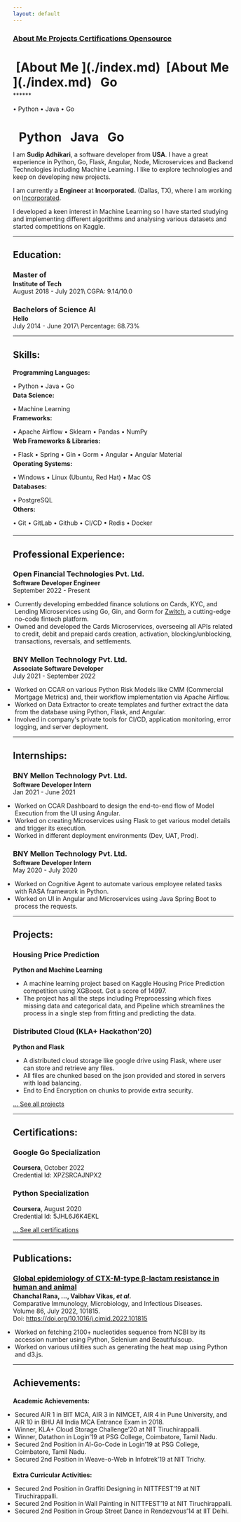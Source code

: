 ```yaml
---
layout: default
---
```

### [About Me ](./index.md)  [Projects ](./pages/projects.md) [Certifications ](./pages/certifications.md) [Opensource ](./pages/opensource.md)

<h1 style="margin-bottom:4px;">&nbsp;[About Me ](./index.md)&nbsp; [About Me ](./index.md) &nbsp; Go</h1>
******
<p style="margin-bottom:4px;">&#x2022; Python &#x2022; Java &#x2022; Go</p>

<h1 style="margin-bottom:4px;">&nbsp; Python &nbsp; Java &nbsp; Go</h1>

I am **Sudip Adhikari**, a software developer from **USA**. I have a great experience in Python, Go, Flask, Angular, Node, Microservices and Backend Technologies including Machine Learning. I like to explore technologies and keep on developing new projects.

I am currently a **Engineer** at **Incorporated.** (Dallas, TX), where I am working on [Incorporated](https://www.github.com).

I developed a keen interest in Machine Learning so I have started studying and implementing different algorithms and analysing various datasets and started competitions on Kaggle.

---

## Education:

<h3 style="margin-bottom:2px;">Master of </h3>
<h4 style="margin:0;"> Institute of Tech</h4>
August 2018 - July 2021\
CGPA: 9.14/10.0

<h3 style="margin-bottom:2px;">Bachelors of Science AI</h3>
<h4 style="margin:0;">Hello</h4>
July 2014 - June 2017\
Percentage: 68.73%

---

## Skills:

<h4 style="margin-bottom:2px;">Programming Languages:</h4>
<p style="margin-bottom:4px;">&#x2022; Python &#x2022; Java &#x2022; Go</p>

<h4 style="margin-bottom:2px; margin-top:2px;">Data Science:</h4>
<p style="margin-bottom:4px;">&#x2022; Machine Learning</p>

<h4 style="margin-bottom:2px; margin-top:2px;">Frameworks:</h4>
<p style="margin-bottom:4px;">&#x2022; Apache Airflow &#x2022; Sklearn &#x2022; Pandas &#x2022; NumPy</p>

<h4 style="margin-bottom:2px; margin-top:2px;">Web Frameworks & Libraries:</h4>
<p style="margin-bottom:4px;">&#x2022; Flask &#x2022; Spring &#x2022; Gin &#x2022; Gorm &#x2022; Angular &#x2022; Angular Material</p>

<h4 style="margin-bottom:2px; margin-top:2px;">Operating Systems:</h4>
<p style="margin-bottom:4px;">&#x2022; Windows &#x2022; Linux (Ubuntu, Red Hat) &#x2022; Mac OS</p>

<h4 style="margin-bottom:2px; margin-top:2px;">Databases:</h4>
<p style="margin-bottom:4px;">&#x2022; PostgreSQL</p>

<h4 style="margin-bottom:2px; margin-top:2px;">Others:</h4>
<p style="margin-bottom:20px;">&#x2022; Git &#x2022; GitLab &#x2022; Github &#x2022; CI/CD &#x2022; Redis &#x2022; Docker</p>

---

## Professional Experience:

<h3 style="margin-bottom:2px;">Open Financial Technologies Pvt. Ltd.</h3>
<p style="margin:0;"><b>Software Developer Engineer</b><br>
September 2022 - Present</p>
<ul style="margin-left: -1.4em;">
  <li>Currently developing embedded finance solutions on Cards, KYC, and Lending Microservices using Go, Gin, and Gorm for <a href="https://www.zwitch.io/">Zwitch</a>, a cutting-edge no-code fintech platform.</li>
  <li>Owned and developed the Cards Microservices, overseeing all APIs related to credit, debit and prepaid cards creation, activation, blocking/unblocking, transactions, reversals, and settlements.</li>
</ul>

<h3 style="margin-bottom:2px;">BNY Mellon Technology Pvt. Ltd.</h3>
<p style="margin:0;"><b>Associate Software Developer</b><br>
July 2021 - September 2022</p>
<ul style="margin-left: -1.4em;">
  <li>Worked on CCAR on various Python Risk Models like CMM (Commercial Mortgage Metrics) and, their workflow implementation via Apache Airflow.</li>
  <li>Worked on Data Extractor to create templates and further extract the data from the database using Python, Flask, and Angular.</li>
  <li>Involved in company's private tools for CI/CD, application monitoring, error logging, and server deployment.</li>
</ul>

---
  
## Internships:

<h3 style="margin-bottom:2px;">BNY Mellon Technology Pvt. Ltd.</h3>
<p style="margin:0;"><b>Software Developer Intern</b><br>
Jan 2021 - June 2021</p>
<ul style="margin-left: -1.4em;">
  <li>Worked on CCAR Dashboard to design the end-to-end flow of Model Execution from the UI using Angular.</li>
  <li>Worked on creating Microservices using Flask to get various model details and trigger its execution.</li>
  <li>Worked in different deployment environments (Dev, UAT, Prod).</li>
</ul>  
  
<h3 style="margin-bottom:2px;">BNY Mellon Technology Pvt. Ltd.</h3>
<p style="margin:0;"><b>Software Developer Intern</b><br>
May 2020 - July 2020</p>
<ul style="margin-left: -1.4em;">
  <li>Worked on Cognitive Agent to automate various employee related tasks with RASA framework in Python.</li>
  <li>Worked on UI in Angular and Microservices using Java Spring Boot to process the requests.</li>
</ul>

---

## Projects:

<div class="card">
  <h3>Housing Price Prediction</h3>
  <p><b>Python and Machine Learning</b></p>
  <ul>
    <li>A machine learning project based on Kaggle Housing Price Prediction competition using XGBoost. Got a score of 14997.</li>
    <li>The project has all the steps including Preprocessing which fixes missing data and categorical data, and Pipeline which streamlines the process in a single step from fitting and predicting the data.</li>
  </ul>
  <a href="https://vaibhavvikas.ml/housing-price-predictor/"><span class="card-link-spanner"></span></a>
</div>

<div class="card">
  <h3>Distributed Cloud (KLA+ Hackathon'20)</h3>
  <p><b>Python and Flask</b></p>
  <ul>
    <li>A distributed cloud storage like google drive using Flask, where user can store and retrieve any files.</li>
    <li>All files are chunked based on the json provided and stored in servers with load balancing.</li>
    <li>End to End Encryption on chunks to provide extra security.</li>
  </ul>
  <a href="https://vaibhavvikas.ml/distributed-cloud"><span class="card-link-spanner"></span></a>
</div>

[... See all projects](./projects)

---

## Certifications:

<div class="card">
  <h3>Google Go Specialization</h3>
  <p><b>Coursera</b>, October 2022<br>
  Credential Id: XPZSRCAJNPX2</p>
  <a href="https://www.coursera.org/account/accomplishments/specialization/XPZSRCAJNPX2"><span class="card-link-spanner"></span></a>
</div>

<div class="card">
  <h3>Python Specialization</h3>
  <p><b>Coursera</b>, August 2020<br>
  Credential Id: 5JHL6J6K4EKL</p>
  <a href="https://www.coursera.org/account/accomplishments/specialization/certificate/5JHL6J6K4EKL"><span class="card-link-spanner"></span></a>
</div>

[... See all certifications](./certifications)

---

## Publications:

<h3 style="margin-bottom:2px; color:var(--clr-a-text);"><a href="https://www.sciencedirect.com/science/article/abs/pii/S0147957122000728">Global epidemiology of CTX-M-type β-lactam resistance in human and animal</a></h3>
<p style="margin:0;"><b>Chanchal Rana, ..., Vaibhav Vikas, <i>et al</i>.</b><br>
Comparative Immunology, Microbiology, and Infectious Diseases.<br>
Volume 86, July 2022, 101815.<br>
Doi: <a href="https://doi.org/10.1016/j.cimid.2022.101815">https://doi.org/10.1016/j.cimid.2022.101815</a></p>
<ul style="margin-left: -1.4em;">
  <li>Worked on fetching 2100+ nucleotides sequence from NCBI by its accession number using Python, Selenium and Beautifulsoup.</li>
  <li>Worked on various utilities such as generating the heat map using Python and d3.js.</li>
</ul>

---

## Achievements:

<h4 style="margin-bottom:5px;">Academic Achievements:</h4>
<ul style="margin-left: -1.4em;">
  <li>Secured AIR 1 in BIT MCA, AIR 3 in NIMCET, AIR 4 in Pune University, and AIR 10 in BHU All India MCA Entrance Exam in 2018.</li>
  <li>Winner, KLA+ Cloud Storage Challenge’20 at NIT Tiruchirappalli.</li>
  <li>Winner, Datathon in Login’19 at PSG College, Coimbatore, Tamil Nadu.</li>
  <li>Secured 2nd Position in Al-Go-Code in Login’19 at PSG College, Coimbatore, Tamil Nadu.</li>
  <li>Secured 2nd Position in Weave-o-Web in Infotrek’19 at NIT Trichy.</li>
</ul>

<h4 style="margin-bottom:5px;">Extra Curricular Activities:</h4>
<ul style="margin-left: -1.4em;">
  <li>Secured 2nd Position in Graffiti Designing in NITTFEST’19 at NIT Tiruchirappalli.</li>
  <li>Secured 2nd Position in Wall Painting in NITTFEST’19 at NIT Tiruchirappalli.</li>
  <li>Secured 2nd Position in Group Street Dance in Rendezvous’14 at IIT Delhi.</li>
</ul>
